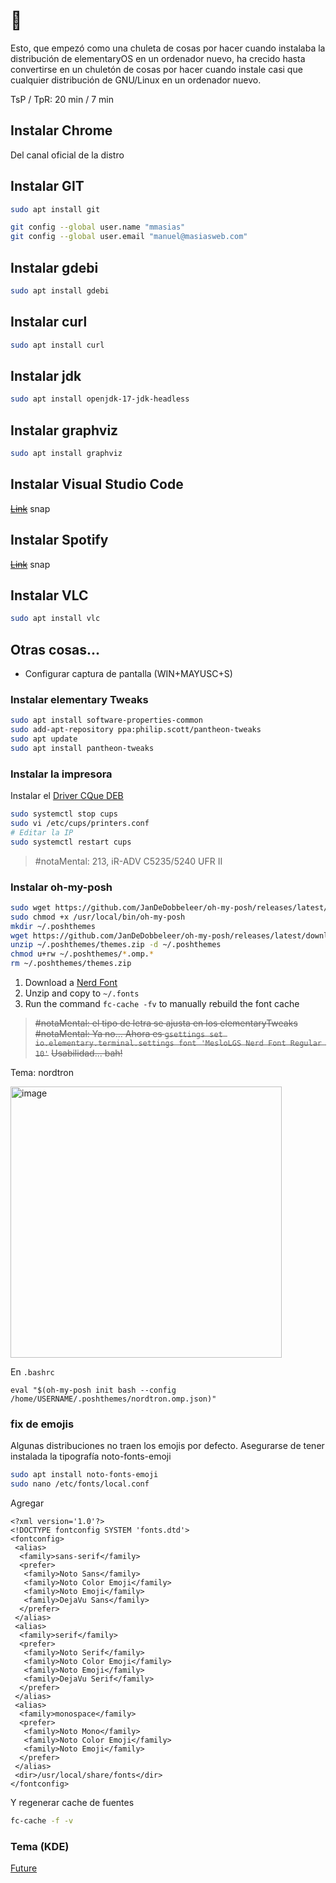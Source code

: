 # :robot:

Esto, que empezó como una chuleta de cosas por hacer cuando instalaba la distribución de elementaryOS en un ordenador nuevo, ha crecido hasta convertirse en un chuletón de cosas por hacer cuando instale casi que cualquier distribución de GNU/Linux en un ordenador nuevo.

TsP / TpR: 20 min / 7 min

## Instalar Chrome

Del canal oficial de la distro 

## Instalar GIT

```bash
sudo apt install git

git config --global user.name "mmasias"
git config --global user.email "manuel@masiasweb.com"

```

## Instalar gdebi

```bash
sudo apt install gdebi
```

## Instalar curl

```bash
sudo apt install curl
```

## Instalar jdk

```bash
sudo apt install openjdk-17-jdk-headless
```

## Instalar graphviz

```bash
sudo apt install graphviz
```

## Instalar Visual Studio Code

~~[Link](https://code.visualstudio.com/)~~ snap

## Instalar Spotify

~~[Link](https://www.spotify.com/es/download/linux/)~~ snap

## Instalar VLC

```bash
sudo apt install vlc
```

## Otras cosas...

* Configurar captura de pantalla (WIN+MAYUSC+S)

### Instalar elementary Tweaks

```bash
sudo apt install software-properties-common
sudo add-apt-repository ppa:philip.scott/pantheon-tweaks
sudo apt update
sudo apt install pantheon-tweaks
```

### Instalar la impresora

Instalar el [Driver CQue DEB](https://www.canon.es/support/products/imagerunner/imagerunner-advance-c5235i.html?type=drivers&driverdetailid=tcm:86-1894069&os=linux%20%2864-bit%29&language=es)

```bash
sudo systemctl stop cups
sudo vi /etc/cups/printers.conf
# Editar la IP
sudo systemctl restart cups
```

> #notaMental: 213, iR-ADV C5235/5240 UFR II


### Instalar oh-my-posh

```bash
sudo wget https://github.com/JanDeDobbeleer/oh-my-posh/releases/latest/download/posh-linux-amd64 -O /usr/local/bin/oh-my-posh
sudo chmod +x /usr/local/bin/oh-my-posh
mkdir ~/.poshthemes
wget https://github.com/JanDeDobbeleer/oh-my-posh/releases/latest/download/themes.zip -O ~/.poshthemes/themes.zip
unzip ~/.poshthemes/themes.zip -d ~/.poshthemes
chmod u+rw ~/.poshthemes/*.omp.*
rm ~/.poshthemes/themes.zip

```

1. Download a [Nerd Font](http://nerdfonts.com/)
1. Unzip and copy to ```~/.fonts```
1. Run the command ```fc-cache -fv``` to manually rebuild the font cache


> ~~#notaMental: el tipo de letra se ajusta en los elementaryTweaks~~
> ~~#notaMental: Ya no... Ahora es ```gsettings set io.elementary.terminal.settings font 'MesloLGS Nerd Font Regular 10'```~~
> ~~Usabilidad... bah!~~

Tema: nordtron

<img width="434" alt="image" src="https://user-images.githubusercontent.com/8528047/215170894-5f288539-7a31-45c2-b4fb-bd557a14e3b5.png">

En ```.bashrc```
```
eval "$(oh-my-posh init bash --config /home/USERNAME/.poshthemes/nordtron.omp.json)"
```

### fix de emojis

Algunas distribuciones no traen los emojis por defecto. Asegurarse de tener instalada la tipografía noto-fonts-emoji 

```bash
sudo apt install noto-fonts-emoji
sudo nano /etc/fonts/local.conf
```

Agregar

```
<?xml version='1.0'?>
<!DOCTYPE fontconfig SYSTEM 'fonts.dtd'>
<fontconfig>
 <alias>
  <family>sans-serif</family>
  <prefer>
   <family>Noto Sans</family>
   <family>Noto Color Emoji</family>
   <family>Noto Emoji</family>
   <family>DejaVu Sans</family>
  </prefer>
 </alias>
 <alias>
  <family>serif</family>
  <prefer>
   <family>Noto Serif</family>
   <family>Noto Color Emoji</family>
   <family>Noto Emoji</family>
   <family>DejaVu Serif</family>
  </prefer>
 </alias>
 <alias>
  <family>monospace</family>
  <prefer>
   <family>Noto Mono</family>
   <family>Noto Color Emoji</family>
   <family>Noto Emoji</family>
  </prefer>
 </alias>
 <dir>/usr/local/share/fonts</dir>
</fontconfig>
```

Y regenerar cache de fuentes

```bash
fc-cache -f -v
```

### Tema (KDE)

[Future](https://store.kde.org/p/1491484)


